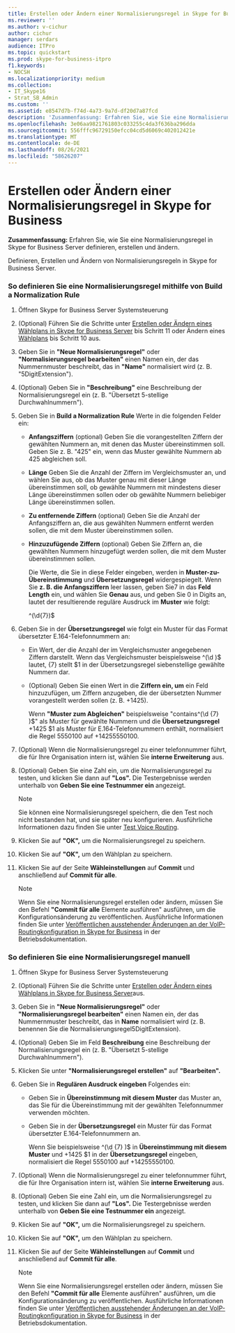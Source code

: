 ```yaml
---
title: Erstellen oder Ändern einer Normalisierungsregel in Skype for Business
ms.reviewer: ''
ms.author: v-cichur
author: cichur
manager: serdars
audience: ITPro
ms.topic: quickstart
ms.prod: skype-for-business-itpro
f1.keywords:
- NOCSH
ms.localizationpriority: medium
ms.collection:
- IT_Skype16
- Strat_SB_Admin
ms.custom: ''
ms.assetid: e8547d7b-f74d-4a73-9a7d-df20d7a87fcd
description: 'Zusammenfassung: Erfahren Sie, wie Sie eine Normalisierungsregel in Skype for Business Server definieren, erstellen und ändern.'
ms.openlocfilehash: 3e06aa9821761803c033255c4da3f636ba296dda
ms.sourcegitcommit: 556fffc96729150efcc04cd5d6069c402012421e
ms.translationtype: MT
ms.contentlocale: de-DE
ms.lasthandoff: 08/26/2021
ms.locfileid: "58626207"
---
```

# <a name="create-or-modify-a-normalization-rule-in-skype-for-business"></a>Erstellen oder Ändern einer Normalisierungsregel in Skype for Business

**Zusammenfassung:** Erfahren Sie, wie Sie eine Normalisierungsregel in Skype for Business Server definieren, erstellen und ändern.

Definieren, Erstellen und Ändern von Normalisierungsregeln in Skype for Business Server.

### <a name="to-define-a-normalization-rule-by-using-build-a-normalization-rule"></a>So definieren Sie eine Normalisierungsregel mithilfe von Build a Normalization Rule

1. Öffnen Skype for Business Server Systemsteuerung

2. (Optional) Führen Sie die Schritte unter [Erstellen oder Ändern eines Wählplans in Skype for Business Server](dial-plans.md) bis Schritt 11 oder Ändern eines [Wählplans](/previous-versions/office/lync-server-2013/lync-server-2013-modify-a-dial-plan) bis Schritt 10 aus.

3. Geben Sie in **"Neue Normalisierungsregel"** oder **"Normalisierungsregel bearbeiten"** einen Namen ein, der das Nummernmuster beschreibt, das in **"Name"** normalisiert wird (z. B. "5DigitExtension").

4. (Optional) Geben Sie in **"Beschreibung"** eine Beschreibung der Normalisierungsregel ein (z. B. "Übersetzt 5-stellige Durchwahlnummern").

5. Geben Sie in **Build a Normalization Rule** Werte in die folgenden Felder ein:

   - **Anfangsziffern** (optional) Geben Sie die vorangestellten Ziffern der gewählten Nummern an, mit denen das Muster übereinstimmen soll. Geben Sie z. B. "425" ein, wenn das Muster gewählte Nummern ab 425 abgleichen soll.

   - **Länge** Geben Sie die Anzahl der Ziffern im Vergleichsmuster an, und wählen Sie aus, ob das Muster genau mit dieser Länge übereinstimmen soll, ob gewählte Nummern mit mindestens dieser Länge übereinstimmen sollen oder ob gewählte Nummern beliebiger Länge übereinstimmen sollen.

   - **Zu entfernende Ziffern** (optional) Geben Sie die Anzahl der Anfangsziffern an, die aus gewählten Nummern entfernt werden sollen, die mit dem Muster übereinstimmen sollen.

   - **Hinzuzufügende Ziffern** (optional) Geben Sie Ziffern an, die gewählten Nummern hinzugefügt werden sollen, die mit dem Muster übereinstimmen sollen.

     Die Werte, die Sie in diese Felder eingeben, werden in **Muster-zu-Übereinstimmung** und **Übersetzungsregel** widergespiegelt. Wenn Sie **z. B. die Anfangsziffern** leer lassen, geben Sie7 in das **Feld Length** ein, und wählen Sie **Genau** aus, und geben Sie 0 in Digits an, lautet der resultierende reguläre Ausdruck im **Muster** wie folgt: 

     ^(\d{7})$

6. Geben Sie in der **Übersetzungsregel** wie folgt ein Muster für das Format übersetzter E.164-Telefonnummern an:

   - Ein Wert, der die Anzahl der im Vergleichsmuster angegebenen Ziffern darstellt. Wenn das Vergleichsmuster beispielsweise ^(\d )$ lautet, {7} stellt $1 in der Übersetzungsregel siebenstellige gewählte Nummern dar.

   - (Optional) Geben Sie einen Wert in die **Ziffern ein, um** ein Feld hinzuzufügen, um Ziffern anzugeben, die der übersetzten Nummer vorangestellt werden sollen (z. B. +1425).

     Wenn **"Muster zum Abgleichen"** beispielsweise "contains^(\d {7} )$" als Muster für gewählte Nummern und die **Übersetzungsregel** +1425 $1 als Muster für E.164-Telefonnummern enthält, normalisiert die Regel 5550100 auf +14255550100.

7. (Optional) Wenn die Normalisierungsregel zu einer telefonnummer führt, die für Ihre Organisation intern ist, wählen Sie **interne Erweiterung** aus.

8. (Optional) Geben Sie eine Zahl ein, um die Normalisierungsregel zu testen, und klicken Sie dann auf **"Los".** Die Testergebnisse werden unterhalb von **Geben Sie eine Testnummer ein** angezeigt.

    > [!NOTE]
    > Sie können eine Normalisierungsregel speichern, die den Test noch nicht bestanden hat, und sie später neu konfigurieren. Ausführliche Informationen dazu finden Sie unter [Test Voice Routing](/previous-versions/office/lync-server-2013/lync-server-2013-test-voice-routing).

9. Klicken Sie auf **"OK",** um die Normalisierungsregel zu speichern.

10. Klicken Sie auf **"OK",** um den Wählplan zu speichern.

11. Klicken Sie auf der Seite **Wähleinstellungen** auf **Commit** und anschließend auf **Commit für alle**.

    > [!NOTE]
    > Wenn Sie eine Normalisierungsregel erstellen oder ändern, müssen Sie den Befehl **"Commit für alle** Elemente ausführen" ausführen, um die Konfigurationsänderung zu veröffentlichen. Ausführliche Informationen finden Sie unter [Veröffentlichen ausstehender Änderungen an der VoIP-Routingkonfiguration in Skype for Business](voice-route-config-changes.md) in der Betriebsdokumentation.

### <a name="to-define-a-normalization-rule-manually"></a>So definieren Sie eine Normalisierungsregel manuell

1. Öffnen Skype for Business Server Systemsteuerung

2. (Optional) Führen Sie die Schritte unter [Erstellen oder Ändern eines Wählplans in Skype for Business Server](dial-plans.md)aus.

3. Geben Sie in **"Neue Normalisierungsregel"** oder **"Normalisierungsregel bearbeiten"** einen Namen ein, der das Nummernmuster beschreibt, das in **Name** normalisiert wird (z. B. benennen Sie die Normalisierungsregel5DigitExtension).

4. (Optional) Geben Sie im Feld **Beschreibung** eine Beschreibung der Normalisierungsregel ein (z. B. "Übersetzt 5-stellige Durchwahlnummern").

5. Klicken Sie unter **"Normalisierungsregel erstellen"** auf **"Bearbeiten".**

6. Geben Sie in **Regulären Ausdruck eingeben** Folgendes ein:

   - Geben Sie in **Übereinstimmung mit diesem Muster** das Muster an, das Sie für die Übereinstimmung mit der gewählten Telefonnummer verwenden möchten.

   - Geben Sie in der **Übersetzungsregel** ein Muster für das Format übersetzter E.164-Telefonnummern an.

     Wenn Sie beispielsweise ^(\d {7} )$ in **Übereinstimmung mit diesem Muster** und +1425 $1 in der **Übersetzungsregel** eingeben, normalisiert die Regel 5550100 auf +14255550100.

7. (Optional) Wenn die Normalisierungsregel zu einer telefonnummer führt, die für Ihre Organisation intern ist, wählen Sie **interne Erweiterung** aus.

8. (Optional) Geben Sie eine Zahl ein, um die Normalisierungsregel zu testen, und klicken Sie dann auf **"Los".** Die Testergebnisse werden unterhalb von **Geben Sie eine Testnummer ein** angezeigt.

9. Klicken Sie auf **"OK",** um die Normalisierungsregel zu speichern.

10. Klicken Sie auf **"OK",** um den Wählplan zu speichern.

11. Klicken Sie auf der Seite **Wähleinstellungen** auf **Commit** und anschließend auf **Commit für alle**.

    > [!NOTE]
    > Wenn Sie eine Normalisierungsregel erstellen oder ändern, müssen Sie den Befehl **"Commit für alle** Elemente ausführen" ausführen, um die Konfigurationsänderung zu veröffentlichen. Ausführliche Informationen finden Sie unter [Veröffentlichen ausstehender Änderungen an der VoIP-Routingkonfiguration in Skype for Business](voice-route-config-changes.md) in der Betriebsdokumentation.